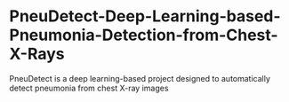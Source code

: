 # PneuDetect-Deep-Learning-based-Pneumonia-Detection-from-Chest-X-Rays
PneuDetect is a deep learning-based project designed to automatically detect pneumonia from chest X-ray images
